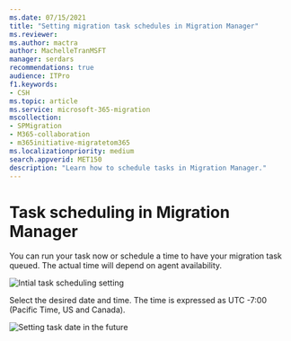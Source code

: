 ```yaml
---
ms.date: 07/15/2021
title: "Setting migration task schedules in Migration Manager"
ms.reviewer: 
ms.author: mactra
author: MachelleTranMSFT
manager: serdars
recommendations: true
audience: ITPro
f1.keywords:
- CSH
ms.topic: article
ms.service: microsoft-365-migration
mscollection: 
- SPMigration
- M365-collaboration
- m365initiative-migratetom365
ms.localizationpriority: medium
search.appverid: MET150
description: "Learn how to schedule tasks in Migration Manager."
---
```

# Task scheduling in Migration Manager

You can run your task now or schedule a time to have your migration task queued. The actual time will depend on agent availability.  


![Intial task scheduling setting](media/mm-task-scheduling-inital.png)

Select the desired date and time. The time is expressed as UTC -7:00 (Pacific Time, US and Canada).

![Setting task date in the future](media/mm-task-scheduling-date.png)


